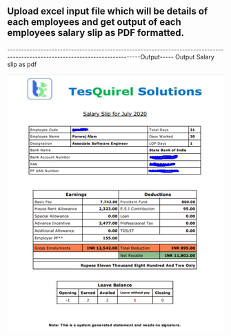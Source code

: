
## Upload excel input file which will be details of each employees and get output of each employees salary slip as PDF formatted.

------------------------------------------------------------------------------------------------------------------------------Output-----
Output Salary slip as pdf

![](salary_image.png)
